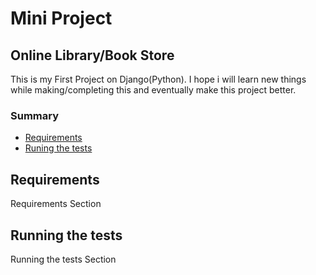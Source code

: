 # Mini Project

## Online Library/Book Store

This is my First Project on Django(Python).
I hope i will learn new things while making/completing this and eventually make this project better.


### Summary

  - [Requirements](#requirements)
  - [Runing the tests](#running-the-tests)
  
## Requirements

Requirements Section

## Running the tests

Running the tests Section

